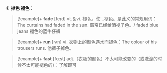 ☀ <span class="category">**掉色 褪色：**</span>
>[!example]+ <span class="vocabulary">**fade**</span> [feɪd] 
> <span class="definition">vt.＆vi. 褪色，使…褪色。是此义的常规用词：</span>The curtains had faded in the sun. 窗帘已经给晒褪了色。/ faded blue jeans 褪色的蓝牛仔裤

>[!example]+ <span class="vocabulary">**run**</span> [rʌn] 
> <span class="definition">vi. 衣物上的颜色遇水而褪色：</span>The colour of his trousers runs. 他裤子掉色。

>[!example]+ <span class="vocabulary">**fast**</span> [fɑːst] 
> <span class="definition">adj.（衣服的颜色）不太可能改变的（或洗涤的时候不太可能褪色的）：</span>了解即可
